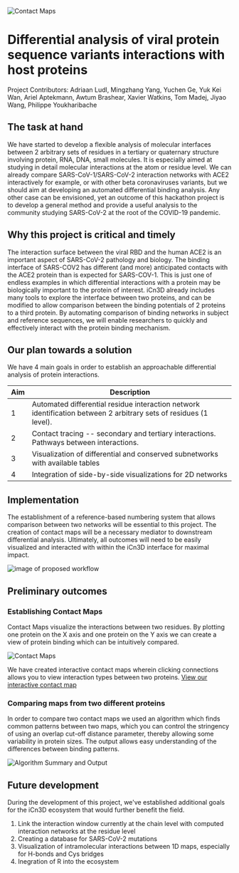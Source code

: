 ![Contact Maps](https://github.com/hackathonismb/Differential-analysis-of-viral-protein-sequence-variants-interactions-with-host-proteins/blob/develop/figures/logo_deltamol3d.png)

# Differential analysis of viral protein sequence variants interactions with host proteins 

Project Contributors: Adriaan Ludl, Mingzhang Yang, Yuchen Ge, Yuk Kei Wan, Ariel Aptekmann, Awtum Brashear, Xavier Watkins, Tom Madej, Jiyao Wang, Philippe Youkharibache

## The task at hand

We have started to develop a flexible analysis of molecular interfaces between 2 arbitrary sets of residues in a tertiary or quaternary structure involving protein, RNA, DNA, small molecules.  It is especially aimed at studying in detail molecular interactions at the atom or residue level.  We can already compare SARS-CoV-1/SARS-CoV-2 interaction networks with ACE2 interactively  for example, or with other beta coronaviruses variants, but we should aim at developing an automated differential binding analysis.   Any other case can be envisioned, yet an outcome of this hackathon project is to develop a general method and provide a useful analysis to the community studying SARS-CoV-2 at the root of the COVID-19 pandemic.


## Why this project is critical and timely

The interaction surface between the viral RBD and the human ACE2 is an important aspect of SARS-CoV-2 pathology and biology. The binding interface of SARS-COV2 has different (and more) anticipated contacts with the ACE2 protein than is expected for SARS-COV-1. This is just one of endless examples in which differential interactions with a protein may be biologically important to the protein of interest. iCn3D already includes many tools to explore the interface between two proteins, and can be modified to allow comparison between the binding potentials of 2 proteins to a third protein. By automating comparison of binding networks in subject and reference sequences, we will enable researchers to quickly and effectively interact with the protein binding mechanism. 

## Our plan towards a solution

We have 4 main goals in order to establish an approachable differential analysis of protein interactions. 

| Aim  | Description |
| ------------- | ------------- |
| 1  | Automated differential residue interaction network identification between 2 arbitrary sets of residues (1 level).   |
| 2  | Contact tracing -- secondary and tertiary interactions. Pathways between interactions.  |
| 3  | Visualization of differential and conserved subnetworks with available tables  |
| 4  | Integration of side-by-side visualizations for 2D networks |

## Implementation

The establishment of a reference-based numbering system that allows comparison between two networks will be essential to this project. 
The creation of contact maps will be a necessary mediator to downstream differential analysis. 
Ultimately, all outcomes will need to be easily visualized and interacted with within the iCn3D interface for maximal impact. 

![image of proposed workflow](https://github.com/hackathonismb/Differential-analysis-of-viral-protein-sequence-variants-interactions-with-host-proteins/blob/develop/figures/Team%202A.png)


## Preliminary outcomes

### Establishing Contact Maps

Contact Maps visualize the interactions between two residues. By plotting one protein on the X axis and one protein on the Y axis we can create a view of protein binding which can be intuitively compared. 

![Contact Maps](https://github.com/hackathonismb/Differential-analysis-of-viral-protein-sequence-variants-interactions-with-host-proteins/blob/develop/figures/Contact_Combined.png)

We have created interactive contact maps wherein clicking connections allows you to view interaction types between two proteins. [View our interactive contact map](https://hackathonismb.github.io/Differential-analysis-of-viral-protein-sequence-variants-interactions-with-host-proteins/src/)

### Comparing maps from two different proteins 
 In order to compare two contact maps we used an algorithm which finds common patterns between two maps, which you can control the stringency of using an overlap cut-off distance parameter, thereby allowing some variability in protein sizes. The output allows easy understanding of the differences between binding patterns.

![Algorithm Summary and Output](https://github.com/hackathonismb/Differential-analysis-of-viral-protein-sequence-variants-interactions-with-host-proteins/blob/develop/figures/Git_Algorithm_And_Result.png)


## Future development

During the development of this project, we've established additional goals for the iCn3D ecosystem that would further benefit the field. 
1. Link the interaction window currently at the chain level with computed interaction networks at the residue level
2. Creating a database for SARS-CoV-2 mutations
3. Visualization of intramolecular interactions between 1D maps, especially for H-bonds and Cys bridges
4. Inegration of R into the ecosystem 
